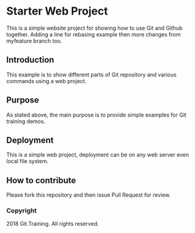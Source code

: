 # Starter Web Project

This is a simple website project for showing how to use Git and Github together.
Adding a line for rebasing example then more changes from myfeature branch too.

## Introduction

This example is to show different parts of Git repository and various commands using a web project. 

## Purpose

As stated  above, the main purpose is to provide simple examples for Git training demos.

## Deployment

This is a simple web project, deployment can be on any web server even local file system.

## How to contribute

Please fork this repository and then issue Pull Request for review.

### Copyright

2018 Git.Training. All rights reserved.
